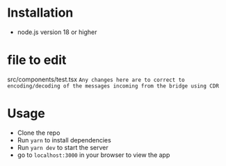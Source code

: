 # Installation

- node.js version 18 or higher


# file to edit
src/components/test.tsx
``` Any changes here are to correct to encoding/decoding of the messages incoming from the bridge using CDR ```


# Usage

- Clone the repo
- Run `yarn` to install dependencies
- Run `yarn dev` to start the server
- go to `localhost:3000` in your browser to view the app
